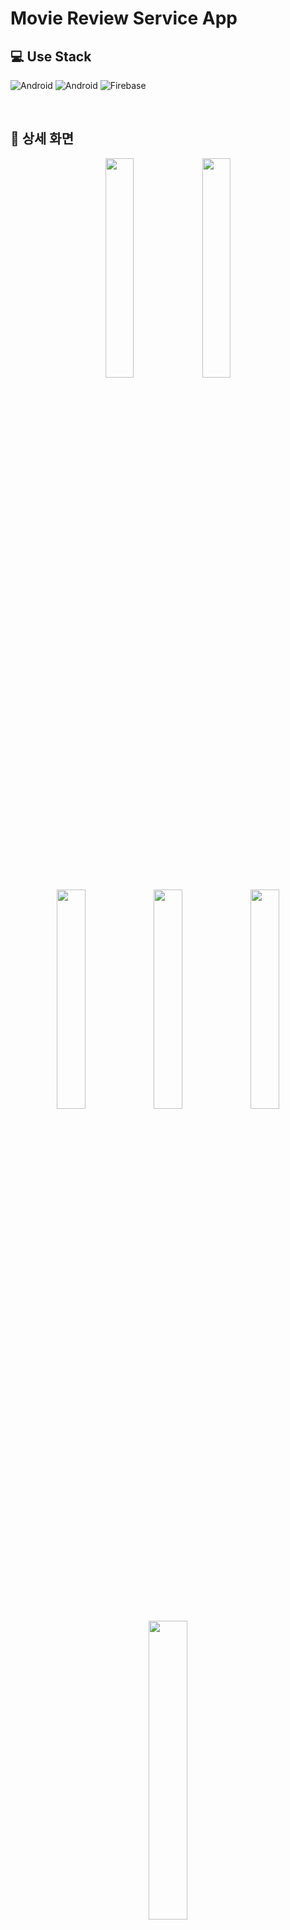 # Movie Review Service App


## 💻 Use Stack 
<img alt="Android" src ="https://img.shields.io/badge/Android-3DDC84.svg?&style=for-the-badge&logo=Android&logoColor=white"/> <img alt="Android" src ="https://img.shields.io/badge/Kotlin-7F52FF.svg?&style=for-the-badge&logo=Kotlin&logoColor=white"/> <img alt="Firebase" src ="https://img.shields.io/badge/Firebase-FFCA28.svg?&style=for-the-badge&logo=Firebase&logoColor=black"/>

<br/>

## 📖 상세 화면

<div align="center">
  <img src="https://s3.us-west-2.amazonaws.com/secure.notion-static.com/458250e8-201d-455f-b6aa-5c96291d4d61/Screenshot_1627532857.png?X-Amz-Algorithm=AWS4-HMAC-SHA256&X-Amz-Content-Sha256=UNSIGNED-PAYLOAD&X-Amz-Credential=AKIAT73L2G45EIPT3X45%2F20220422%2Fus-west-2%2Fs3%2Faws4_request&X-Amz-Date=20220422T034719Z&X-Amz-Expires=86400&X-Amz-Signature=046c2c4c4b283481bfae550167be465b35b028f6c564741f03335fd2e8e55d52&X-Amz-SignedHeaders=host&response-content-disposition=filename%20%3D%22Screenshot_1627532857.png%22&x-id=GetObject" width="30%" >
  <img src="https://s3.us-west-2.amazonaws.com/secure.notion-static.com/3e415e74-c885-4aaa-bc7a-0221d34ccd1c/Screenshot_1627532870.png?X-Amz-Algorithm=AWS4-HMAC-SHA256&X-Amz-Content-Sha256=UNSIGNED-PAYLOAD&X-Amz-Credential=AKIAT73L2G45EIPT3X45%2F20220422%2Fus-west-2%2Fs3%2Faws4_request&X-Amz-Date=20220422T034721Z&X-Amz-Expires=86400&X-Amz-Signature=82f9a170d612d879c68bc0c168933e620abfa2889d00dcc687bcc326bd44dcb0&X-Amz-SignedHeaders=host&response-content-disposition=filename%20%3D%22Screenshot_1627532870.png%22&x-id=GetObject" width="30%" >
</div>

<div align="center">
  <img src="https://s3.us-west-2.amazonaws.com/secure.notion-static.com/eaa6777e-52b1-4100-ba1e-17202b7149c4/Screenshot_1627532911.png?X-Amz-Algorithm=AWS4-HMAC-SHA256&X-Amz-Content-Sha256=UNSIGNED-PAYLOAD&X-Amz-Credential=AKIAT73L2G45EIPT3X45%2F20220422%2Fus-west-2%2Fs3%2Faws4_request&X-Amz-Date=20220422T034739Z&X-Amz-Expires=86400&X-Amz-Signature=2d8478bdd3ca11f9bee197b535b944a192115bc8e487056cb8808f45c6805302&X-Amz-SignedHeaders=host&response-content-disposition=filename%20%3D%22Screenshot_1627532911.png%22&x-id=GetObject" width="30%" >
  <img src="https://s3.us-west-2.amazonaws.com/secure.notion-static.com/b6c9941a-e421-4bc0-9300-575b36b60bfb/Screenshot_1627533156.png?X-Amz-Algorithm=AWS4-HMAC-SHA256&X-Amz-Content-Sha256=UNSIGNED-PAYLOAD&X-Amz-Credential=AKIAT73L2G45EIPT3X45%2F20220422%2Fus-west-2%2Fs3%2Faws4_request&X-Amz-Date=20220422T034740Z&X-Amz-Expires=86400&X-Amz-Signature=01f7e46b120596c2ea6bcfafec901dfd1950272d9f8163e73c6b084e6087ea24&X-Amz-SignedHeaders=host&response-content-disposition=filename%20%3D%22Screenshot_1627533156.png%22&x-id=GetObject" width="30%" >
  <img src="https://s3.us-west-2.amazonaws.com/secure.notion-static.com/ef9e03cf-d39c-41e7-905f-d8511cd92f65/Screenshot_1627532953.png?X-Amz-Algorithm=AWS4-HMAC-SHA256&X-Amz-Content-Sha256=UNSIGNED-PAYLOAD&X-Amz-Credential=AKIAT73L2G45EIPT3X45%2F20220422%2Fus-west-2%2Fs3%2Faws4_request&X-Amz-Date=20220422T034741Z&X-Amz-Expires=86400&X-Amz-Signature=4ccb7dd8371907b379e3d5a6f6cc66b5b3847525c7978de5e103d569d2a237dd&X-Amz-SignedHeaders=host&response-content-disposition=filename%20%3D%22Screenshot_1627532953.png%22&x-id=GetObject" width="30%" >
</div>


<div align="center">
  <img src="https://s3.us-west-2.amazonaws.com/secure.notion-static.com/4f432b83-820c-47f6-b557-907850f4a2a3/%EC%98%81%ED%99%94_%EB%A6%AC%EB%B7%B0_%EC%95%B1.gif?X-Amz-Algorithm=AWS4-HMAC-SHA256&X-Amz-Content-Sha256=UNSIGNED-PAYLOAD&X-Amz-Credential=AKIAT73L2G45EIPT3X45%2F20220422%2Fus-west-2%2Fs3%2Faws4_request&X-Amz-Date=20220422T034801Z&X-Amz-Expires=86400&X-Amz-Signature=130ffdc610634def62a9f168b8da11651166949c8e4b003b7042468902c66a26&X-Amz-SignedHeaders=host&response-content-disposition=filename%20%3D%22%25EC%2598%2581%25ED%2599%2594%2520%25EB%25A6%25AC%25EB%25B7%25B0%2520%25EC%2595%25B1.gif%22&x-id=GetObject" width="35%" >
</div>

<br/>
<br/>

> 🍽️ 해당 프로젝트는 **Fastcampus 의  Android with Kotlin - Advanced(part5) - Movie Review Service 강의**를 보며 진행한 프로젝트입니다.

<br/>
<br/>


## 🛠️ 사용기술 라이브러리

- Jetpack Navigation
- Koin
- Firebase Firestore

<br/>
<br/>


## 📱 구현한 기능

- MVP design pattern
- 서버에 등록한 영화 목록을 볼 수 있다.
- 추천하는 영화는 따로 강조해서 볼 수 있다.
- 내가 리뷰한 영화 목록을 볼 수 있다.
- 영화 상세 화면에서 타인의 리뷰를 볼수 있다.
- 영화 상세 화면에서 리뷰를 작성할 수 있다.

<br/>
<br/>

## 📋 앱 구조

<img src="https://s3.us-west-2.amazonaws.com/secure.notion-static.com/6368f264-292b-4702-b314-0248062b13ca/movie_review_app_map.png?X-Amz-Algorithm=AWS4-HMAC-SHA256&X-Amz-Content-Sha256=UNSIGNED-PAYLOAD&X-Amz-Credential=AKIAT73L2G45EIPT3X45%2F20220422%2Fus-west-2%2Fs3%2Faws4_request&X-Amz-Date=20220422T034541Z&X-Amz-Expires=86400&X-Amz-Signature=2a251f662582635328702fb362d233f5ad23bde7043e2d1ae95917aafb0261c8&X-Amz-SignedHeaders=host&response-content-disposition=filename%20%3D%22movie_review_app_map.png%22&x-id=GetObject" width="100%" >

<br/>
<br/>


## 💡 참고한 문서

- NavigationUI로 UI 구성요소 업데이트 의 bottom_navigation [ [URL](https://developer.android.com/guide/navigation/navigation-ui#bottom_navigation) ]
- Android Kotlin Fundamentals: Headers in RecyclerView : Headers in RecyclerView [ [URL](https://developer.android.com/codelabs/kotlin-android-training-headers#2) ]
- Cloud Firestore Data model [ [URL](https://firebase.google.com/docs/firestore/data-model) ]
- Index types in Cloud Firestore [ [URL](https://firebase.google.com/docs/firestore/query-data/index-overview) ]
- 파이어베이스 솔루션 Aggregation queries [ [URL](https://firebase.google.com/docs/firestore/solutions/aggregation) ]

<br/>
<br/>

